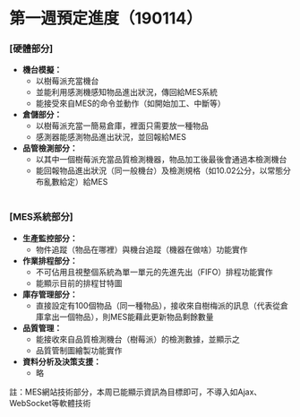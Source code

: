 # 第一週預定進度（190114）

### **[硬體部分]**
* **機台模擬：**
  * 以樹莓派充當機台
  * 並能利用感測機感知物品進出狀況，傳回給MES系統
  * 能接受來自MES的命令並動作（如開始加工、中斷等）
* **倉儲部分：**
  * 以樹莓派充當一簡易倉庫，裡面只需要放一種物品
  * 感測器能感測物品進出狀況，並回報給MES
* **品管檢測部分：**
  * 以其中一個樹莓派充當品質檢測機器，物品加工後最後會通過本檢測機台
  * 能回報物品進出狀況（同一般機台）及檢測規格（如10.02公分，以常態分布亂數給定）給MES
  </br>
    
### **[MES系統部分]**
* **生產監控部分：**
  * 物件追蹤（物品在哪裡）與機台追蹤（機器在做啥）功能實作
* **作業排程部分：**
  * 不可佔用且視整個系統為單一單元的先進先出（FIFO）排程功能實作
  * 能顯示目前的排程甘特圖
* **庫存管理部分：**
  * 直接設定有100個物品（同一種物品），接收來自樹梅派的訊息（代表從倉庫拿出一個物品），則MES能藉此更新物品剩餘數量
* **品質管理：**
  * 能接收來自品質檢測機台（樹莓派）的檢測數據，並顯示之
  * 品質管制圖繪製功能實作
* **資料分析及決策支援：**
  * 略
  
註：MES網站技術部分，本周已能顯示資訊為目標即可，不導入如Ajax、WebSocket等軟體技術
